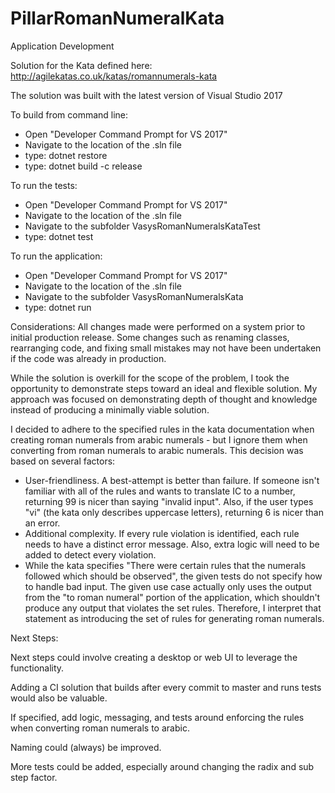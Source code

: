 # PillarRomanNumeralKata
Application Development

Solution for the Kata defined here:
http://agilekatas.co.uk/katas/romannumerals-kata

The solution was built with the latest version of Visual Studio 2017

To build from command line:
- Open "Developer Command Prompt for VS 2017"
- Navigate to the location of the .sln file
- type: dotnet restore
- type: dotnet build -c release

To run the tests:
- Open "Developer Command Prompt for VS 2017"
- Navigate to the location of the .sln file
- Navigate to the subfolder VasysRomanNumeralsKataTest
- type: dotnet test

To run the application:
- Open "Developer Command Prompt for VS 2017"
- Navigate to the location of the .sln file
- Navigate to the subfolder VasysRomanNumeralsKata
- type: dotnet run <arabic number or roman numeral>

Considerations:
All changes made were performed on a system prior to initial production release.  Some changes such as renaming classes, rearranging code, and fixing small mistakes may not have been undertaken if the code was already in production.

While the solution is overkill for the scope of the problem, I took the opportunity to demonstrate steps toward an ideal and flexible solution.  My approach was focused on demonstrating depth of thought and knowledge instead of producing a minimally viable solution.


I decided to adhere to the specified rules in the kata documentation when creating roman numerals from arabic numerals - but I ignore them when converting from roman numerals to arabic numerals.  This decision was based on several factors:
- User-friendliness.  A best-attempt is better than failure.  If someone isn't familiar with all of the rules and wants to translate IC to a number, returning 99 is nicer than saying "invalid input".  Also, if the user types "vi" (the kata only describes uppercase letters), returning 6 is nicer than an error.
- Additional complexity.  If every rule violation is identified, each rule needs to have a distinct error message.  Also, extra logic will need to be added to detect every violation.
- While the kata specifies "There were certain rules that the numerals followed which should be observed", the given tests do not specify how to handle bad input.  The given use case actually only uses the output from the "to roman numeral" portion of the application, which shouldn't produce any output that violates the set rules.  Therefore, I interpret that statement as introducing the set of rules for generating roman numerals.


Next Steps:

Next steps could involve creating a desktop or web UI to leverage the functionality.  

Adding a CI solution that builds after every commit to master and runs tests would also be valuable.

If specified, add logic, messaging, and tests around enforcing the rules when converting roman numerals to arabic.

Naming could (always) be improved.

More tests could be added, especially around changing the radix and sub step factor.